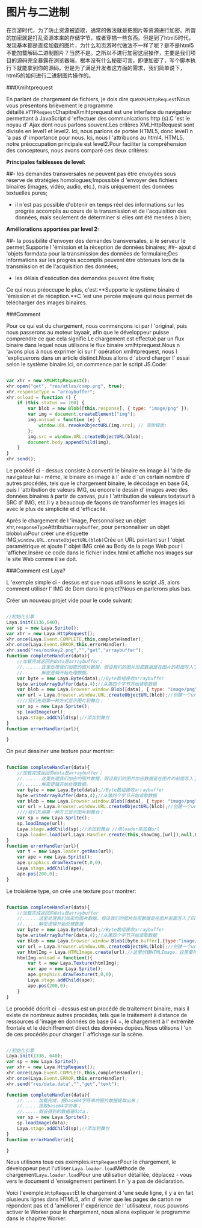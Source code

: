 # 图片与二进制


在页游时代，为了防止资源被盗取，通常的做法就是把图片等资源进行加密。所谓的加密就是打乱资源本来的存储字节，或者穿插一些东西。但是到了html5时代，发现基本都是直接加载的图片，为什么和页游时代做法不一样了呢？是不是html5不能加载解码二进制图片？当然不是。之所以不进行加密这层操作，主要是我们项目的源码完全暴露在浏览器端，根本没有什么秘密可言，即便加密了，写个脚本执行下就能拿到你的源码。但是为了满足开发者这方面的需求，我们简单说下，html5的如何进行二进制图片操作的。

###Xmlhtprequest

En parlant de chargement de fichiers, je dois dire que`XMLHttpRequest`Nous vous présentons brièvement le programme détaillé.`HTTPRequest`ChapitreXmlhtprequest est une interface du navigateur permettant à JavaScript d 'effectuer des communications http (s).C 'est le noyau d' Ajax dont nous parlons souvent.Les critères XMLHttpRequest sont divisés en level1 et level2. Ici, nous parlons de portée HTML5, donc level1 n 'a pas d' importance pour nous. Ici, nous l 'attribuons au html4, HTML5, notre préoccupation principale est level2.Pour faciliter la compréhension des concepteurs, nous avons comparé ces deux critères:

**Principales faiblesses de level:**

##- les demandes transversales ne peuvent pas être envoyées sous réserve de stratégies homologues;Impossible d 'envoyer des fichiers binaires (images, vidéo, audio, etc.), mais uniquement des données textuelles pures;
- il n'est pas possible d'obtenir en temps réel des informations sur les progrès accomplis au cours de la transmission et de l'acquisition des données, mais seulement de déterminer si elles ont été menées à bien;

**Améliorations apportées par level 2:**

##- la possibilité d'envoyer des demandes transversales, si le serveur le permet;Supporte l 'émission et la réception de données binaires;
##- ajout d 'objets formdata pour la transmission des données de formulaire;Des informations sur les progrès accomplis peuvent être obtenues lors de la transmission et de l'acquisition des données;
- les délais d'exécution des demandes peuvent être fixés;

Ce qui nous préoccupe le plus, c'est:**Supporte le système binaire d 'émission et de réception.**C 'est une percée majeure qui nous permet de télécharger des images binaires.

###Comment

Pour ce qui est du chargement, nous commençons ici par l 'original, puis nous passerons au moteur layaair, afin que le développeur puisse comprendre ce que cela signifie.Le chargement est effectué par un flux binaire dans lequel nous utilisons le flux binaire xmlhtprequest.Nous n 'avons plus à nous exprimer ici sur l' opération xmlhtprequest, nous l 'expliquerons dans un article distinct.Nous allons d 'abord charger l' essai selon le système binaire.Ici, on commence par le script JS.Code:


```JavaScript

var xhr = new XMLHttpRequest();
xhr.open("get", "res/atlas/comp.png", true);
xhr.responseType = "arraybuffer";
xhr.onload = function () {
    if (this.status == 200) {
        var blob = new Blob([this.response], { type: "image/png" });
        var img = document.createElement("img");
        img.onload = function (e) {
            window.URL.revokeObjectURL(img.src); // 清除释放;
        };
        img.src = window.URL.createObjectURL(blob);
        document.body.appendChild(img);
    }
}
xhr.send();
```


Le procédé ci - dessus consiste à convertir le binaire en image à l 'aide du navigateur lui - même, le binaire en image à l' aide d 'un certain nombre d' autres procédés, tels que le chargement binaire, le décodage en base 64, puis l 'attribution de valeurs IMG, ou encore le dessin d' images avec des données binaires à partir de canvas, puis l 'attribution de valeurs todataurl à SRC d' IMG, etc.Il y a beaucoup de façons de transformer les images ici avec le plus de simplicité et d 'efficacité.

Après le chargement de l 'image, Personnalisez un objet xhr,`responseType`Attributs`arraybuffer`, pour personnaliser un objet blob`blob`Pour créer une étiquette IMG,`window.URL.createObjectURL(blob)`Crée un URL pointant sur l 'objet paramétrique et ajoute l' objet IMG créé au Body de la page Web pour l 'afficher.Insère ce code dans le fichier index.html et affiche nos images sur le site Web comme il se doit.

###Comment est Laya?

L 'exemple simple ci - dessus est que nous utilisons le script JS, alors comment utiliser l' IMG de Dom dans le projet?Nous en parlerons plus bas.

Créer un nouveau projet vide pour le code suivant:


```javascript

//初始化引擎
Laya.init(1136,640);
var sp = new Laya.Sprite();
var xhr = new Laya.HttpRequest();
xhr.once(Laya.Event.COMPLETE,this,completeHandler);
xhr.once(Laya.Event.ERROR,this,errorHandler);
xhr.send("res/monkey2.png","","get","arraybuffer");
function completeHandler(data){
  	//加载完成返回的data是arraybuffer；
    //.......这里处理我们加密的图片数据，假设我们的图片加密数据是在图片的前面写入了四个字节的数据
    //.......解密逻辑开始处理数据。
  	var byte = new Laya.Byte(data);//Byte数组接收arraybuffer
    byte.writeArrayBuffer(data,4);//从第四个字节开始读取数据
    var blob = new Laya.Browser.window.Blob([data], { type: "image/png" });
    var url = Laya.Browser.window.URL.createObjectURL(blob);//创建一个url对象；
    ////我们先用第一种方式显示图片到舞台；
    var sp = new Laya.Sprite();
    sp.loadImage(url);
    Laya.stage.addChild(sp);//添加到舞台
}
function errorHandler(url){

}
```


On peut dessiner une texture pour montrer:


```JavaScript

function completeHandler(data){
  	//加载完成返回的data是arraybuffer；
    //.......这里处理我们加密的图片数据，假设我们的图片加密数据是在图片的前面写入了四个字节的数据
    //.......解密逻辑开始处理数据。
    var byte = new Laya.Byte(data);//Byte数组接收arraybuffer
    byte.writeArrayBuffer(data,4);//从第四个字节开始读取数据
    var blob = new Laya.Browser.window.Blob([data], { type: "image/png" });
    var url = Laya.Browser.window.URL.createObjectURL(blob);//创建一个url对象；
    ////我们先用第一种方式显示图片到舞台；
    var sp = new Laya.Sprite();
    sp.loadImage(url);
    Laya.stage.addChild(sp);//添加到舞台 //用loader来加载url
    Laya.loader.load(url,Laya.Handler.create(this,showImg,[url]),null,Laya.Loader.IMAGE);
}
function errorHandler(url){
    var t = new Laya.loader.getRes(url);
    var ape = new Laya.Sprite();
    ape.graphics.drawTexture(t,0,0);
    Laya.stage.addChild(ape);
    ape.pos(200,0);
}
```


Le troisième type, on crée une texture pour montrer:


```javascript

function completeHandler(data){
    //加载完成返回的data是arraybuffer
    //......这里处理我们加密的图片数据，假设我们的图片加密数据是在图片前面写入了四个字节的数据
    //......解密逻辑开始处理数据
    var byte = new Laya.Byte(data);//Byte数组接收arraybuffer
    byte.writeArrayBuffer(data,4);//从第四个字节开始读取数据
    var blob = new Laya.Browser.window.Blob([byte.buffer],{type:"image/png"});
    var url = Laya.Browser.window.URL.createObjectURL(blob);//创建一个url对象
    var htmlImg = Laya.HTMLImage.create(url);//这里创建HTMLImage，这里要用HTMLImage.create
    htmlImg.onload = function(){
        var t = new Laya.Texture(htmlImg);
        var ape = new Laya.Sprite();
        ape.graphics.drawTexture(t,0,0);
        Laya.stage.addChild(ape);
        ape.pos(200,0);
    }
}
```


Le procédé décrit ci - dessus est un procédé de traitement binaire, mais il existe de nombreux autres procédés, tels que le traitement à distance de ressources d 'image en données de base 64 +, le chargement à l' extrémité frontale et le déchiffrement direct des données dopées.Nous utilisons l 'un de ces procédés pour charger l' affichage sur la scène.


```javascript

//初始化引擎
Laya.init(1336, 640);
var sp = new Laya.Sprite();
var xhr = new Laya.HttpRequest();
xhr.once(Laya.Event.COMPLETE,this,completeHandler);
xhr.once(Laya.Event.ERROR,this,errorHandler);
xhr.send("res/data.data","","get","text");

function completeHandler(data){
    //......加载完成，把base64字符串的图片数据提取出来；
    //......提取base64字符串；
    //......假设得到的数据是data；
    var sp = new Laya.Sprite();
    sp.loadImage(data);
    Laya.stage.addChild(sp);//添加到舞台
}
function errorHandler(e){

}
```


Nous utilisons tous ces exemples.`HttpRequest`Pour le chargement, le développeur peut l'utiliser.`Laya.loader.load`Méthode de chargement`Laya.loader.load`Pour une utilisation détaillée, déplacez - vous vers le document d 'enseignement pertinent.Il n 'y a pas de déclaration.

Voici l'exemple.`HttpRequest`Et le chargement d 'une seule ligne, il y a en fait plusieurs lignes dans HTML5, afin d' éviter que les pages de carton ne répondent pas et d 'améliorer l' expérience de l 'utilisateur, nous pouvons activer le Worker pour le chargement, nous allons expliquer le programme dans le chapitre Worker.